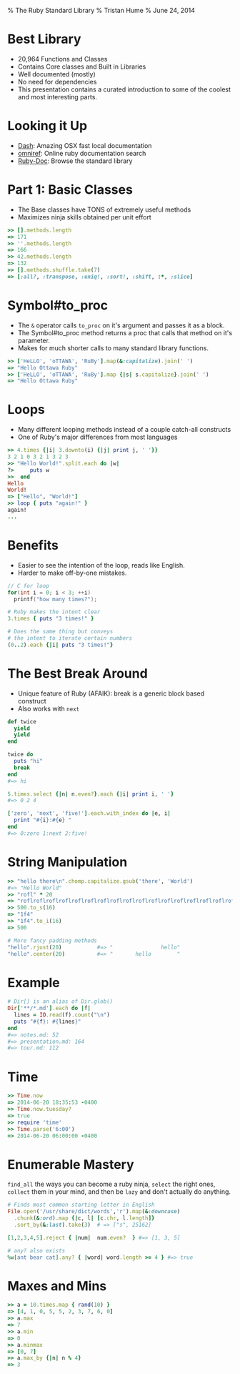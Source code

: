 % The Ruby Standard Library
% Tristan Hume
% June 24, 2014

# Best Library
- 20,964 Functions and Classes
- Contains Core classes and Built in Libraries
- Well documented (mostly)
- No need for dependencies
- This presentation contains a curated introduction to some of the coolest and most interesting parts.

# Looking it Up
- [Dash](http://kapeli.com/dash): Amazing OSX fast local documentation
- [omniref](https://www.omniref.com/): Online ruby documentation search
- [Ruby-Doc](http://www.ruby-doc.org/stdlib-2.1.2/): Browse the standard library

# Part 1: Basic Classes
- The Base classes have TONS of extremely useful methods
- Maximizes ninja skills obtained per unit effort

```ruby
>> [].methods.length
=> 171
>> ''.methods.length
=> 166
>> 42.methods.length
=> 132
>> [].methods.shuffle.take(7)
=> [:all?, :transpose, :uniq!, :sort!, :shift, :*, :slice]
```

# Symbol#to_proc
- The `&` operator calls `to_proc` on it's argument and passes it as a block.
- The Symbol#to_proc method returns a proc that calls that method on it's parameter.
- Makes for much shorter calls to many standard library functions.

```ruby
>> ['HeLLO', 'oTTAWA', 'RuBy'].map(&:capitalize).join(' ')
=> "Hello Ottawa Ruby"
>> ['HeLLO', 'oTTAWA', 'RuBy'].map {|s| s.capitalize}.join(' ')
=> "Hello Ottawa Ruby"
```

# Loops

- Many different looping methods instead of a couple catch-all constructs
- One of Ruby's major differences from most languages

```ruby
>> 4.times {|i| 3.downto(i) {|j| print j, ' '}}
3 2 1 0 3 2 1 3 2 3
>> "Hello World!".split.each do |w|
?>     puts w
>>  end
Hello
World!
=> ["Hello", "World!"]
>> loop { puts "again!" }
again!
...
```

# Benefits

- Easier to see the intention of the loop, reads like English.
- Harder to make off-by-one mistakes.

```c
// C for loop
for(int i = 0; i < 3; ++i)
  printf("how many times?");
```

```ruby
# Ruby makes the intent clear
3.times { puts "3 times!" }

# Does the same thing but conveys
# the intent to iterate certain numbers
(0..2).each {|i| puts "3 times!"}
```

# The Best Break Around

- Unique feature of Ruby (AFAIK): break is a generic block based construct
- Also works with `next`

```ruby
def twice
  yield
  yield
end

twice do
  puts "hi"
  break
end
#=> hi
```

<!-- Integer.times -->

```ruby
5.times.select {|n| n.even?}.each {|i| print i, ' '}
#=> 0 2 4
```

<!-- Enumerator#with_index -->

```ruby
['zero', 'next', 'five!'].each.with_index do |e, i|
  print "#{i}:#{e} "
end
#=> 0:zero 1:next 2:five!
```

# String Manipulation

```ruby
>> "hello there\n".chomp.capitalize.gsub('there', 'World')
#=> "Hello World"
>> "rofl" * 20
=> "roflroflroflroflroflroflroflroflroflroflroflroflroflroflroflroflroflroflroflrofl"
>> 500.to_s(16)
=> "1f4"
>> "1f4".to_i(16)
=> 500
```

<!-- String#gsub -->

<!-- String#scrub -->

<!-- String#ljust -->

```ruby
# More fancy padding methods
"hello".rjust(20)           #=> "               hello"
"hello".center(20)          #=> "       hello        "
```

<!-- IO.read -->

<!-- Dir.glob -->

# Example

```ruby
# Dir[] is an alias of Dir.glob()
Dir['**/*.md'].each do |f|
  lines = IO.read(f).count("\n")
  puts "#{f}: #{lines}"
end
#=> notes.md: 52
#=> presentation.md: 164
#=> tour.md: 112
```

# Time

```ruby
>> Time.now
=> 2014-06-20 18:35:53 -0400
>> Time.now.tuesday?
=> true
>> require 'time'
>> Time.parse('6:00')
=> 2014-06-20 06:00:00 -0400
```

<!-- Time#parse -->

# Enumerable Mastery

`find_all` the ways you can become a ruby ninja, `select` the right ones, `collect` them in your mind, and then be `lazy` and don't actually do anything.

```ruby
# Finds most common starting letter in English
File.open('/usr/share/dict/words','r').map(&:downcase)
  .chunk(&:ord).map {|c, l| [c.chr, l.length]}
  .sort_by(&:last).take(3)  # => ["s", 25162]
```

<!-- Enumerable.map -->

<!-- Enumerable.reduce -->

<!-- Enumerable.select -->
```ruby
[1,2,3,4,5].reject { |num|  num.even?  } #=> [1, 3, 5]
```

<!-- Enumerable.all? -->
```ruby
# any? also exists
%w[ant bear cat].any? { |word| word.length >= 4 } #=> true
```

# Maxes and Mins

```ruby
>> a = 10.times.map { rand(10) }
=> [4, 1, 0, 5, 5, 2, 3, 7, 6, 0]
>> a.max
=> 7
>> a.min
=> 0
>> a.minmax
=> [0, 7]
>> a.max_by {|n| n % 4}
=> 3
```

<!-- Enumerable.grep -->

<!-- Enumerable.lazy -->

<!-- Array#permutation -->
<!-- Array#flatten -->
<!-- Array#transpose -->
